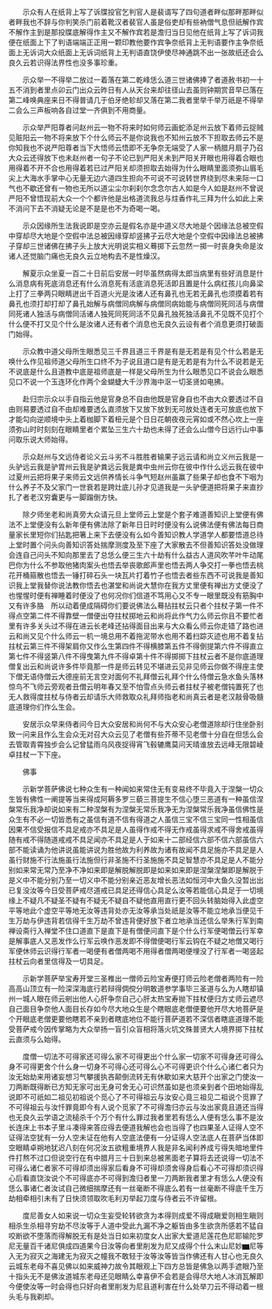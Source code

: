 <!-- { "loadSidebar": true } -->
　　示众有人在纸背上写了诉牒投官乞判官人是裴谞写了四句道者畔似那畔那畔似者畔我也不辞与你判笑杀门前着靴汉者裴官人虽是俗吏却有些衲僧气息但祇解作宾不解作主到是那投牒底解得作主又不解作宾若是澹归当日见他在纸背上写了诉词我便在纸面上下了判语端端正正用一颗印教他要作宾争奈纸背上无判语要作主争奈纸面上无诉词大众纸面上无诉词纸背上无判语直饶伊使尽神通跳不出一张故纸还会么良久云若识得法界性也没多事珍重。

　　示众举一不得举二放过一着落在第二乾峰恁么道三世诸佛捧了者道赦书初一十五不消到者里点卯云门出众云昨日有人从天台来却往径山去虽则钟期赏音早已落在第二峰唤典座来日不得普请几于伯牙绝轸却又落在第二我者里举千举万祇是不得举二会么三声板响各自过堂一齐俱到不用商量。

　　示众举严阳尊者问赵州云一物不将来时如何师云画蛇添足州云放下着师云捉贼见赃阳云一物不将来放下个什么师云不是你说我也不知州云放不下担取去师云不是你知我也不说严阳尊者当下大悟师云悟即不无争奈无端受了人家一柄腊月扇子乃召大众云还得放下也未赵州者一句子不论已到严阳关未到严阳关开眼也用得着合眼也用得着不开不合也用得着若已过严阳关却须担取去始得为什么眼睛里面须弥山眉毛尖上大海水手掌中心无量无边六道四生担向不可说不可说转世界绕到尽未来际一口气也不歇还曾有一物也无所以道尘尘尔刹刹尔念念尔古人如是今人如是赵州不曾说严阳不曾悟现前大众一个个都许他是出格道流我总与炷香作礼三拜为什么如此上来不消问下去不消疑无论是不是是也不为奇喝一喝。

　　示众因缘所生法我说即是空亦云是假名亦是中道义尽大地是个因缘法总被空假中穿却尽大地是个空假中法总被因缘穿却竖拂子云尽大地是个空假中因缘法总被拂子穿却三世诸佛在拂子头上放大光明说实相义蓦掷下云忽然一掷一时丧身失命是汝诸人还觉脑门痛也无良久云立地构去不是性燥汉。

　　解夏示众坐夏一百二十日前后安居一时毕虽然病得太郎当病里有些好消息是什么消息病有死底消息还有什么消息死有活底消息死活即且置是什么病红孩儿向鼻梁上打了三拳两只眼睛迸出千百道火光是汝诸人还有鼻孔也无若无鼻孔也须摸着若有鼻孔也须打却打却了鼻孔始解与病僧同病解与病僧同病始能与病僧同死同活与病僧同死诸人独活与病僧同活诸人独死同死同活不见鼻孔独死独活鼻孔不见既不见打个什么便不打又见个什么是汝诸人还有者个消息也无良久云设有者个消息更须打破面门始得。

　　示众教中道父母所生眼悉见三千界且道三千界是有是无若是有见个什么若是无唤什么作见祖师道父母所生口终不为子说且道口是有是无若是有为什么不说若是无不说底是什么且道教中底是祖师底是一样是父母所生为什么眼悉见口不说会么眼悉见口不说一个玉连环化作两个金蝴蜨大千沙界海中沤一切圣贤如电拂。

　　赴归宗示众以手自指云他是官身总不自由他既是官身自也不由大众要透过不自由则易要透过自不由却难要透么直须放下又放下放到无可放处连者无可放底也放下才能勾向逆顺境中头上着枷脚下着杻元是个日日花朝夜夜元宵如或不然心坎上一座须弥山时时刻刻在眼睛里者个累坠三生六十劫也未得了还会么山僧今日远行山中事问取乐说大师始得。

　　示众赵州与文远侍者论义云斗劣不斗胜胜者输果子远云请和尚立义州云我是一头驴远云我是驴胃州云我是驴粪远云我是粪中虫州云你在彼中作什么远云我在彼中过夏州云把将果子来师云文远供养情长斗争气短赵州虽赢了些果子却也食不下咽为什么养子不及父家门一世衰若是跨灶底儿孙才见道我是一头驴便道把将果子来直抄扎了者老汉穷囊更与一脚蹋倒方快。

　　除夕师坐老和尚真旁大众请元旦上堂师云上堂是个套子难道善知识上堂便有佛法不上堂便没有么新年便有佛法除了新年日日时时便没有么说佛法便有佛法每日商量家长里短你们拈匙把箸上来下去便没有么如今善知识教人学道学人都要悟道总待上堂时置个问头向善知识答处揣摩测度及至下座了大家散去不但善知识答处没做理会连自己问头不知向那里去了总恁么便三生六十劫有什么益古人道风吹芊叶牛动尾巴你为什么不参取他猪肉案头也悟去举丧歌郎声里也悟去两人争交打一拳也悟去桃花开桶箍散也悟去一锤打碎石头一块瓦片打着竹子也悟去者些东西不可说我是善知识我上堂我替你说法教你悟去也湛堂和尚说大慧你在我方丈里便有禅出方丈便没了也惺惺时便有禅睡着时便没了也何况你们信道不笃用心又不专一眼里既没有筋胸中又有许多胳　所以动着便成隔碍你们要说佛法么蓦拈拄杖云只者个拄杖子第一件不得点空第二件不得靠壁一僧便出夺拄杖掷地云和尚将此作气力么师云你且不要忙者里有许多关头过不得在进云长老峰还拈得面目出来与大众看么师云你走错了路也进云和尚又见个什么师云一机一境总用不着拖泥带水也用不着扫踪灭迹也用不着复拈拄杖云第三件不得架肩你又作么生第四件不得横膝第五件不得倒提第六件不得直立第七件不得竖第八件不得曳第九件不得卓第十件不得掷掷下拄杖云者不是你底道理僧复出云和尚说许多件毕竟那一件是师云转见不堪进云见非见师云你做不得座主使下僧无语侍僧云大德座前无言空对面何不礼拜僧云礼拜个什么侍僧云急水鱼头落林惊鸟不飞师云旁观者丑僧云明年春又至不怕雪点头师云者拄杖子被老僧钝置死了也无人救得度拄杖与侍者云却请乐大师救取众礼拜师指老和尚真云者是老汉敲骨吸髓底道理你们作么生会。

　　安居示众早来侍者问今日大众安居和尚何不与大众安心老僧道除却行住坐卧别致一问来且作么生会众无对召大众云见了老僧有些芥蒂不见老僧十分自在但恁么会去管取青霄独步会么记曾猛雨乌风夜捉得宵飞毂辘鹰莫问天晴谁放去远峰无限碧崚　卓拄杖一下下座。

　　佛事

　　示新学菩萨佛说七种众生有一种闻如来常住无有变易终不毕竟入于涅槃一切众生皆有佛性一阐提等当来得成阿耨多罗三藐三菩提生不信心堕三恶道有一种虽信涅槃常乐我净却说如来有二种涅槃有为涅槃无常乐我净无为涅槃常乐我净虽信佛性是众生有不必一切皆悉有之虽信有道不信有得道之人虽信三宝不信三宝同一性相虽信因果不信受报信不具足戒亦不具足是人虽得作戒不得无作戒虽得求戒不得舍戒虽得随有戒不得随道戒戒不具足闻亦不具足是人于如来十二部经信六部不信六部虽信六部不能读诵为他讲说虽能讲说为胜他故为利养故为诸有故闻不具足施亦不具足是人虽行财施不行法施虽行法施但行非圣施不行圣施施不具足智慧亦不具足是人不能分别如来常无常乃至净不净如来即是解脱解脱即是如来如来即是涅槃涅槃即是解脱于是义中不能分别乃至一切义中不能分别亲近恶友增长恶法如恒河中大鱼久没暂出出已复没汝等今日受菩萨戒尽道戒已具足还得信心具足么汝等若能信心具足于一切境缘上不疑凡不疑圣不疑有不疑无不疑自不疑他直用直行更不回头转脑始得入此虚空平等地此个虚空平等地无汝等违背处亦无汝等承当处祇是汝等不能立地承当便见千生万劫与伊违背若信得千生万劫不曾违背便好放下者立地承当还信么举朱行军到南禅设斋行入禅堂不住口道直下是直下是有僧便问直下是个什么行军便喝僧云行军幸是解事底人又恶发作么行军云唤作恶发即不得僧便喝行军云钩在不疑之地僧又喝行军便休师云识得行军者一喝便有者僧两喝不用得者僧两喝便埋没了行军者一喝竖起拄杖云向者里信得及一切具足。

　　示新学菩萨举宝寿开堂三圣椎出一僧师云险宝寿便打师云险老僧者两险有一险高高山顶立有一险深深海底行若辩得倜傥分明敢道参学事毕三圣道与么为人瞎却镇州一城人眼在师云剜出他人心肝争奈自己心肝太热宝寿抛下拄杖便归方丈师云遮尽自己面目争奈他人面目长存如今尽大地众生是个瞎眼底老僧便要他开尽大地菩萨是个开眼底老僧更要他瞎若不亲到者瞎底地位不能行菩萨道若不深信者瞎底道理不能受菩萨戒今因传掌略为大众举扬一盲引众盲相将落火坑文殊普贤大人境界掷下拄杖云直须与么始得。

　　度僧一切法不可得家还可得么家不可得更出个什么家一切家不可得身还可得么身不可得更舍个什么身一切身不可得心还可得么心不可得更识个什么心诸仁者只为汝无始劫来用诸妄想习气攀援执吝颠倒流转无有休歇如来大慈开个出家之门使汝一刀两断既得断已方知无家可出无身可舍无心可识然虽如是也须亲到者个田地始得乱说即不可祇如二祖见初祖说个觅心了不可得祖云与汝安心竟三祖见二祖说个觅罪了不可得祖云与汝忏罪竟即今有人说个觅家了不可得澹归亦云与汝出家竟且道还当得也无良久云学语之流槌杀千个万个有什么罪过我者里若有恁么人便有恁么事不是汝长连床上书本子里斗凑得来答应得去便道我解也会也当得了也四果圣人证得人空不证得法空犹有一分人空未证在他有人空底法便有一分证得人空法底人在菩萨当体即空眼睛卓朔地犹迟八刻在何况汝五欲粗重境界人我是非名闻利养成亏得失暗地里件件打熬不过口但说空行在有中腊月三十日到来总被黑面老子算将去还说得一切法不可得么诸仁者家不可得却须出得家后看身不可得却须舍得身后看心不可得却须识得心后看直饶汝说个不可得底亦不可得到澹归者里一刀两断我者里才有恁么人便没有恁么事诸仁者汝试自己微细揣摩还有一丝毫断不得底么若有一丝毫断不得底千生万劫相牵相引未有了日快须领取吹毛利刃举起刀度与侍者云不许留根。

　　度尼善女人如来说一切众生妄受轮转欲贪为本得则成爱不得成瞋爱则相生瞋则相杀生杀相寻穷劫不尽汝等于人道中受此九漏不净之躯皆由多生欲贪所感若不猛自咬断欲不堕落而得解脱无有是处当日如来初度女人出家大爱道尼莲花色尼耶输陀罗尼无量百千诸尼俱成四道果今日汝等向者里削发为尼又成得个什么末山尼妙▆尼等入无为寂灭之海建无为寂灭之幢我不敢轻于汝等汝等皆当作佛还有人甘心也无良久云城东老母不喜见佛以如来威神力故令其眼观上下四方总皆是佛急以两手遮眼乃至十指头无不是佛汝道城东老母还见眼睛么幸喜伊不会若是会得尽大地人冰消瓦解即今便使汝等一时会得也只好向者里削发为尼且道利害在什么处举刀云不得动着一根头毛与我剃却。

